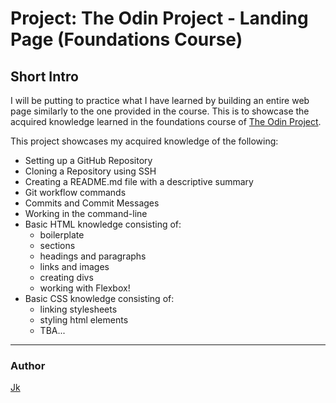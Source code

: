 # Project: The Odin Project - Landing Page (Foundations Course)

## Short Intro

I will be putting to practice what I have learned by building an entire web page similarly to the one provided in the course. This is to showcase the acquired knowledge learned in the foundations course of [The Odin Project](https://www.theodinproject.com/lessons/foundations-landing-page).

This project showcases my acquired knowledge of the following:

- Setting up a GitHub Repository
- Cloning a Repository using SSH
- Creating a README.md file with a descriptive summary
- Git workflow commands
- Commits and Commit Messages
- Working in the command-line
- Basic HTML knowledge consisting of:
	* boilerplate
	* sections
	* headings and paragraphs
	* links and images
	* creating divs
	* working with Flexbox!
- Basic CSS knowledge consisting of:
	* linking stylesheets
	* styling html elements
	* TBA...

---

### Author

[Jk](https://github.com/thecoderace)
